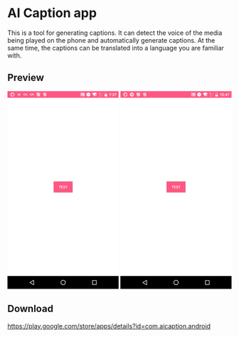 # AI Caption app

This is a tool for generating captions. It can detect the voice of the media being played on the phone and automatically generate captions. At the same time, the captions can be translated into a language you are familiar with.

Preview
------- 
<div class='row'>
<img  width="250" height="445" src="https://github.com/PeanutFeng/SelectView/blob/master/demo1.gif"'/>
<img  width="250" height="445" src="https://github.com/PeanutFeng/SelectView/blob/master/demo2.GIF"'/>
</div>


Download 
-------
https://play.google.com/store/apps/details?id=com.aicaption.android
